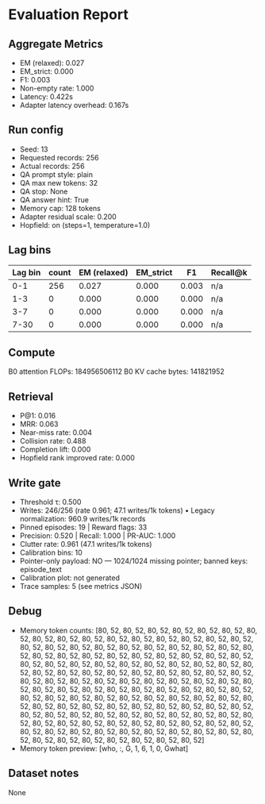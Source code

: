 # Evaluation Report

## Aggregate Metrics

- EM (relaxed): 0.027
- EM_strict: 0.000
- F1: 0.003
- Non-empty rate: 1.000
- Latency: 0.422s
- Adapter latency overhead: 0.167s

## Run config
- Seed: 13
- Requested records: 256
- Actual records: 256
- QA prompt style: plain
- QA max new tokens: 32
- QA stop: None
- QA answer hint: True
- Memory cap: 128 tokens
- Adapter residual scale: 0.200
- Hopfield: on (steps=1, temperature=1.0)

## Lag bins
| Lag bin | count | EM (relaxed) | EM_strict | F1 | Recall@k |
| ------- | ----- | ------------- | --------- | --- | -------- |
| 0-1 | 256 | 0.027 | 0.000 | 0.003 | n/a |
| 1-3 | 0 | 0.000 | 0.000 | 0.000 | n/a |
| 3-7 | 0 | 0.000 | 0.000 | 0.000 | n/a |
| 7-30 | 0 | 0.000 | 0.000 | 0.000 | n/a |

## Compute
B0 attention FLOPs: 184956506112
B0 KV cache bytes: 141821952

## Retrieval
- P@1: 0.016
- MRR: 0.063
- Near-miss rate: 0.004
- Collision rate: 0.488
- Completion lift: 0.000
- Hopfield rank improved rate: 0.000

## Write gate
- Threshold τ: 0.500
- Writes: 246/256 (rate 0.961; 47.1 writes/1k tokens)
  • Legacy normalization: 960.9 writes/1k records
- Pinned episodes: 19 | Reward flags: 33
- Precision: 0.520 | Recall: 1.000 | PR-AUC: 1.000
- Clutter rate: 0.961 (47.1 writes/1k tokens)
- Calibration bins: 10
- Pointer-only payload: NO — 1024/1024 missing pointer; banned keys: episode_text
- Calibration plot: not generated
- Trace samples: 5 (see metrics JSON)

## Debug
- Memory token counts: [80, 52, 80, 52, 80, 52, 80, 52, 80, 52, 80, 52, 80, 52, 80, 52, 80, 52, 80, 52, 80, 52, 80, 52, 80, 52, 80, 52, 80, 52, 80, 52, 80, 52, 80, 52, 80, 52, 80, 52, 80, 52, 80, 52, 80, 52, 80, 52, 80, 52, 80, 52, 80, 52, 80, 52, 80, 52, 80, 52, 80, 52, 80, 52, 80, 52, 80, 52, 80, 52, 80, 52, 80, 52, 80, 52, 80, 52, 80, 52, 80, 52, 80, 52, 80, 52, 80, 52, 80, 52, 80, 52, 80, 52, 80, 52, 80, 52, 80, 52, 80, 52, 80, 52, 80, 52, 80, 52, 80, 52, 80, 52, 80, 52, 80, 52, 80, 52, 80, 52, 80, 52, 80, 52, 80, 52, 80, 52, 80, 52, 80, 52, 80, 52, 80, 52, 80, 52, 80, 52, 80, 52, 80, 52, 80, 52, 80, 52, 80, 52, 80, 52, 80, 52, 80, 52, 80, 52, 80, 52, 80, 52, 80, 52, 80, 52, 80, 52, 80, 52, 80, 52, 80, 52, 80, 52, 80, 52, 80, 52, 80, 52, 80, 52, 80, 52, 80, 52, 80, 52, 80, 52, 80, 52, 80, 52, 80, 52, 80, 52, 80, 52, 80, 52, 80, 52, 80, 52, 80, 52, 80, 52, 80, 52, 80, 52, 80, 52, 80, 52, 80, 52, 80, 52, 80, 52, 80, 52, 80, 52, 80, 52, 80, 52, 80, 52, 80, 52, 80, 52, 80, 52, 80, 52, 80, 52, 80, 52, 80, 52, 80, 52, 80, 52, 80, 52]
- Memory token preview: [who, :, Ġ, 1, 6, 1, 0, Ġwhat]

## Dataset notes
None